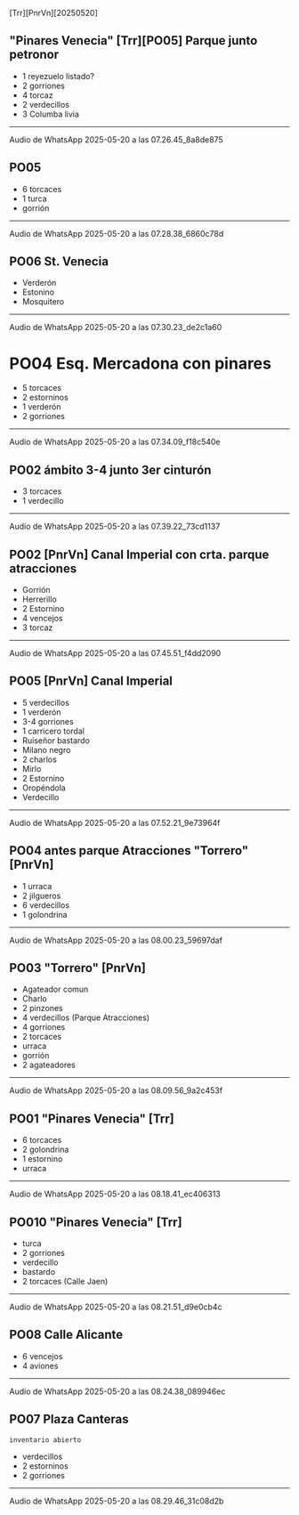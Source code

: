 [Trr][PnrVn][20250520]

<!--MODELO
# [#[20250418] [Vstb]](https://drive.google.com/drive/folders/1QmPpMglHaVGhmEvUFD5_p6lZT1EqGVr4?usp=drive_link)

## Vistabella 1 [Vstb1]

- 3 pardillos
- 2 rabilargas
- 1 alondra
- 2 trigueros
- 1 ruiseñor
----
`Audio de WhatsApp 2025-04-18 a las 09.01.44_880c65dd.waptt`

Val cultivada junto con almedrales y viñedos alternando con monte de suelo esquelético de caliza con ontina D, aliaga C, y retama A, y rosales A, en zonas más húmedas, astrágalos, jarilla-->

## "Pinares Venecia" [Trr][PO05] Parque junto petronor
- 1 reyezuelo listado?
- 2 gorriones
- 4 torcaz
- 2 verdecillos
- 3 Columba livia

----
Audio de WhatsApp 2025-05-20 a las 07.26.45_8a8de875


## PO05

- 6 torcaces
- 1 turca
- gorrión
----
Audio de WhatsApp 2025-05-20 a las 07.28.38_6860c78d

## PO06 St. Venecia 
- Verderón
- Estonino
- Mosquitero

----
Audio de WhatsApp 2025-05-20 a las 07.30.23_de2c1a60

# PO04 Esq. Mercadona con pinares

- 5 torcaces
- 2 estorninos
- 1 verderón
- 2 gorriones
----
Audio de WhatsApp 2025-05-20 a las 07.34.09_f18c540e

## PO02 ámbito 3-4 junto 3er cinturón
- 3 torcaces 
- 1 verdecillo
----
Audio de WhatsApp 2025-05-20 a las 07.39.22_73cd1137

## PO02 [PnrVn] Canal Imperial con crta. parque atracciones
- Gorrión
- Herrerillo
- 2 Estornino 
- 4 vencejos 
- 3 torcaz

----
Audio de WhatsApp 2025-05-20 a las 07.45.51_f4dd2090

## PO05 [PnrVn] Canal Imperial
- 5 verdecillos
- 1 verderón
- 3-4 gorriones
- 1 carricero tordal 
- Ruiseñor bastardo
- Milano negro
- 2 charlos
- Mirlo
- 2 Estornino
- Oropéndola
- Verdecillo

----
Audio de WhatsApp 2025-05-20 a las 07.52.21_9e73964f

## PO04 antes parque Atracciones "Torrero" [PnrVn]

- 1 urraca
- 2 jilgueros
- 6 verdecillos
- 1 golondrina
----
Audio de WhatsApp 2025-05-20 a las 08.00.23_59697daf

## PO03 "Torrero" [PnrVn]
- Agateador comun
- Charlo
- 2 pinzones
- 4 verdecillos (Parque Atracciones)
- 4 gorriones
- 2 torcaces
- urraca
- gorrión
- 2 agateadores
----
Audio de WhatsApp 2025-05-20 a las 08.09.56_9a2c453f


## PO01 "Pinares Venecia" [Trr]
- 6 torcaces
- 2 golondrina
- 1 estornino
- urraca


----
Audio de WhatsApp 2025-05-20 a las 08.18.41_ec406313


## PO010 "Pinares Venecia" [Trr]
- turca
- 2 gorriones
- verdecillo
- bastardo
- 2 torcaces (Calle Jaen)
----
Audio de WhatsApp 2025-05-20 a las 08.21.51_d9e0cb4c


## PO08 Calle Alicante
- 6 vencejos
- 4 aviones

----
Audio de WhatsApp 2025-05-20 a las 08.24.38_089946ec


## PO07 Plaza Canteras
`inventario abierto`
- verdecillos
- 2 estorninos
- 2 gorriones
----
Audio de WhatsApp 2025-05-20 a las 08.29.46_31c08d2b